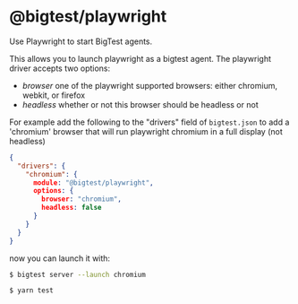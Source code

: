 # @bigtest/playwright

Use Playwright to start BigTest agents.

This allows you to launch playwright as a bigtest agent. The
playwright driver accepts two options:

- *browser* one of the playwright supported browsers: either chromium,
  webkit, or firefox
- *headless* whether or not this browser should be headless or not

For example add the following to the "drivers" field of `bigtest.json`
to add a 'chromium' browser that will run playwright chromium in a
full display (not headless)

``` json
{
  "drivers": {
    "chromium": {
      module: "@bigtest/playwright",
      options: {
        browser: "chromium",
        headless: false
      }
    }
  }
}
```

now you can launch it with:

``` sh
$ bigtest server --launch chromium
```

``` sh
$ yarn test
```
